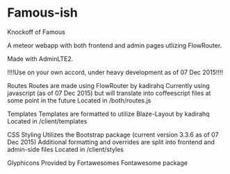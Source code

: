# Famous-ish
Knockoff of Famous
 
A meteor webapp with both frontend and admin pages utlizing FlowRouter. 

Made with AdminLTE2. 

!!!!Use on your own accord, under heavy development as of 07 Dec 2015!!!!


Routes
Routes are made using FlowRouter by kadirahq
Currently using javascript (as of 07 Dec 2015) but will translate into coffeescript files at some point in the future
Located in /both/routes.js

Templates
Templates are formatted to utilize Blaze-Layout by kadirahq
Located in /client/templates

CSS Styling
Utilizes the Bootstrap package (current version 3.3.6 as of 07 Dec 2015) 
Additional formatting and overrides are split into frontend and admin-side files
Located in /client/styles

Glyphicons
Provided by Fortawesomes Fontawesome package
